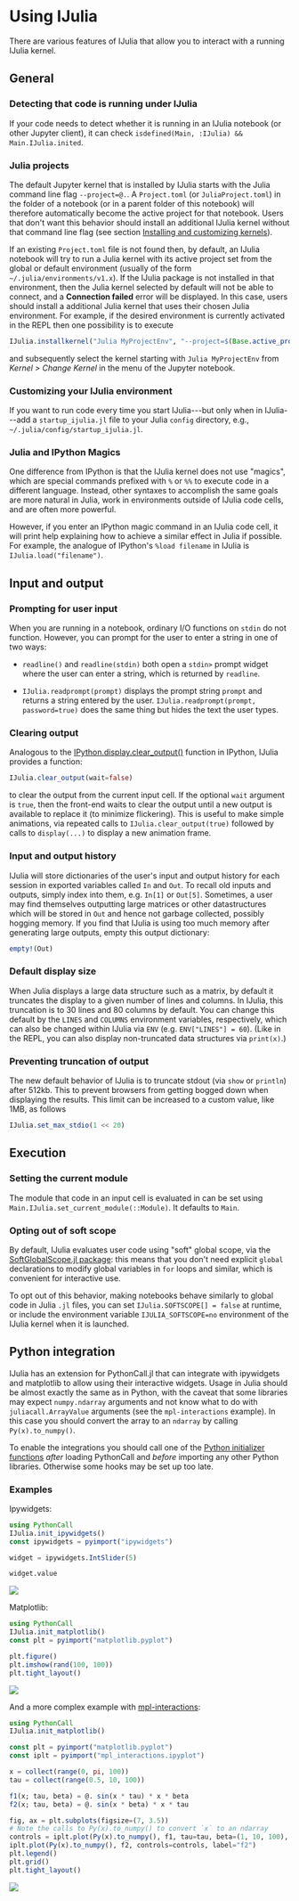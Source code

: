 # Using IJulia

There are various features of IJulia that allow you to interact with a
running IJulia kernel.


## General


### Detecting that code is running under IJulia

If your code needs to detect whether it is running in an IJulia notebook
(or other Jupyter client), it can check `isdefined(Main, :IJulia) && Main.IJulia.inited`.


### Julia projects

The default Jupyter kernel that is installed by IJulia starts with the
Julia command line flag `--project=@.`. A  `Project.toml` (or `JuliaProject.toml`)
in the folder of a notebook (or in a parent folder of this notebook) will
therefore automatically become the active project for that notebook.
Users that don't want this behavior should install an additional IJulia
kernel without that command line flag (see section
[Installing and customizing kernels](@ref)).

If an existing `Project.toml` file is not found then, by default, an IJulia notebook will try to run a Julia kernel
with its active project set from the global or default environment (usually of the form `~/.julia/environments/v1.x`).
If the IJulia package is not installed in that environment, then the Julia kernel selected by default will not be able to
connect, and a **Connection failed** error will be displayed. In this case, users should install a additional
Julia kernel that uses their chosen Julia environment.
For example, if the desired environment is currently activated in the REPL then one possibility is to execute
```julia
IJulia.installkernel("Julia MyProjectEnv", "--project=$(Base.active_project())")
```
and subsequently select the kernel starting with `Julia MyProjectEnv` from _Kernel > Change Kernel_ in the menu of the Jupyter notebook.

### Customizing your IJulia environment

If you want to run code every time you start IJulia---but only when in IJulia---add a `startup_ijulia.jl` file to your Julia `config` directory, e.g., `~/.julia/config/startup_ijulia.jl`.


### Julia and IPython Magics

One difference from IPython is that the IJulia kernel does
not use "magics", which are special commands prefixed with `%` or
`%%` to execute code in a different language.   Instead, other
syntaxes to accomplish the same goals are more natural in Julia,
work in environments outside of IJulia code cells, and are often
more powerful.

However, if you enter an IPython magic command
in an IJulia code cell, it will print help explaining how to
achieve a similar effect in Julia if possible.
For example, the analogue of IPython's `%load filename` in IJulia
is `IJulia.load("filename")`.


## Input and output

### Prompting for user input

When you are running in a notebook, ordinary I/O functions on `stdin` do
not function.   However, you can prompt for the user to enter a string
in one of two ways:

* `readline()` and `readline(stdin)` both open a `stdin>` prompt widget where the user can enter a string, which is returned by `readline`.

* `IJulia.readprompt(prompt)` displays the prompt string `prompt` and
  returns a string entered by the user.  `IJulia.readprompt(prompt, password=true)` does the same thing but hides the text the user types.


### Clearing output

Analogous to the [IPython.display.clear_output()](http://ipython.org/ipython-doc/dev/api/generated/IPython.display.html#IPython.display.clear_output) function in IPython, IJulia provides a function:

```julia
IJulia.clear_output(wait=false)
```

to clear the output from the current input cell.  If the optional
`wait` argument is `true`, then the front-end waits to clear the
output until a new output is available to replace it (to minimize
flickering).  This is useful to make simple animations, via repeated
calls to `IJulia.clear_output(true)` followed by calls to
`display(...)` to display a new animation frame.


### Input and output history

IJulia will store dictionaries of the user's input and output history
for each session in exported variables called `In` and `Out`. To recall
old inputs and outputs, simply index into them, e.g. `In[1]` or `Out[5]`. Sometimes, a user
may find themselves outputting large matrices or other datastructures which
will be stored in `Out` and hence not garbage collected, possibly hogging memory.
If you find that IJulia is using too much memory after generating large outputs, empty this output dictionary:
```julia
empty!(Out)
```


### Default display size

When Julia displays a large data structure such as a matrix, by default
it truncates the display to a given number of lines and columns.  In IJulia,
this truncation is to 30 lines and 80 columns by default.   You can change
this default by the `LINES` and `COLUMNS` environment variables, respectively,
which can also be changed within IJulia via `ENV` (e.g. `ENV["LINES"] = 60`).
(Like in the REPL, you can also display non-truncated data structures via `print(x)`.)


### Preventing truncation of output

The new default behavior of IJulia is to truncate stdout (via `show` or `println`)
after 512kb. This to prevent browsers from getting bogged down when displaying the
results. This limit can be increased to a custom value, like 1MB, as follows

```julia
IJulia.set_max_stdio(1 << 20)
```


## Execution


### Setting the current module

The module that code in an input cell is evaluated in can be set using `Main.IJulia.set_current_module(::Module)`.
It defaults to `Main`.


### Opting out of soft scope

By default, IJulia evaluates user code using "soft" global scope, via the [SoftGlobalScope.jl package](https://github.com/stevengj/SoftGlobalScope.jl): this means that you don't need explicit `global` declarations to modify global variables in `for` loops and similar, which is convenient for interactive use.

To opt out of this behavior, making notebooks behave similarly to global code in Julia `.jl` files,
you can set `IJulia.SOFTSCOPE[] = false` at runtime, or include the environment variable `IJULIA_SOFTSCOPE=no`
environment of the IJulia kernel when it is launched.

## Python integration

IJulia has an extension for PythonCall.jl that can integrate with ipywidgets and
matplotlib to allow using their interactive widgets. Usage in Julia should be
almost exactly the same as in Python, with the caveat that some libraries may
expect `numpy.ndarray` arguments and not know what to do with
`juliacall.ArrayValue` arguments (see the `mpl-interactions` example). In this
case you should convert the array to an `ndarray` by calling `Py(x).to_numpy()`.

To enable the integrations you should call one of the [Python initializer
functions](../library/public.md#Python-initializers) *after* loading PythonCall
and *before* importing any other Python libraries. Otherwise some hooks may be
set up too late.

### Examples

Ipywidgets:
```julia
using PythonCall
IJulia.init_ipywidgets()
const ipywidgets = pyimport("ipywidgets")

widget = ipywidgets.IntSlider(5)

widget.value
```
![](../assets/ipywidgets.gif)

Matplotlib:
```julia
using PythonCall
IJulia.init_matplotlib()
const plt = pyimport("matplotlib.pyplot")

plt.figure()
plt.imshow(rand(100, 100))
plt.tight_layout()
```
![](../assets/matplotlib.gif)

And a more complex example with
[mpl-interactions](https://mpl-interactions.readthedocs.io/en/stable/):
```julia
using PythonCall
IJulia.init_matplotlib()

const plt = pyimport("matplotlib.pyplot")
const iplt = pyimport("mpl_interactions.ipyplot")

x = collect(range(0, pi, 100))
tau = collect(range(0.5, 10, 100))

f1(x; tau, beta) = @. sin(x * tau) * x * beta
f2(x; tau, beta) = @. sin(x * beta) * x * tau

fig, ax = plt.subplots(figsize=(7, 3.5))
# Note the calls to Py(x).to_numpy() to convert `x` to an ndarray
controls = iplt.plot(Py(x).to_numpy(), f1, tau=tau, beta=(1, 10, 100), label="f1")
iplt.plot(Py(x).to_numpy(), f2, controls=controls, label="f2")
plt.legend()
plt.grid()
plt.tight_layout()
```
![](../assets/mpl-interactions.gif)
